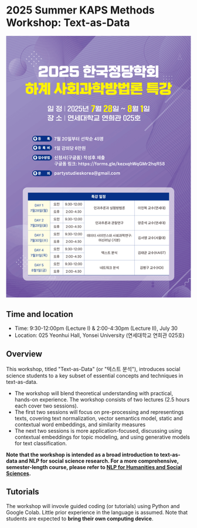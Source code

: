 #  2025 Summer KAPS Methods Workshop: Text-as-Data

![](https://github.com/taegyoon-kim/nlp_2025summer/blob/main/2025_kaps_summer_workshop.jpg)


## Time and location

- Time: 9:30-12:00pm (Lecture I) & 2:00-4:30pm (Lecture II), July 30
- Location: 025 Yeonhui Hall, Yonsei University (연세대학교 연희관 025호)


## Overview

This workshop, titled "Text-as-Data" (or "텍스트 분석"), introduces social science students to a key subset of essential concepts and techniques in text-as-data.  
- The workshop will blend theoretical understanding with practical, hands-on experience. The workshop consists of two lectures (2.5 hours each cover two sessions). 
- The first two sessions will focus on pre-processing and representings texts, covering text normalization, vector semantics model, static and contextual word embeddings, and similarity measures
- The next two sessions is more application-focused, discussing using contextual embeddings for topic modeling, and using generative models for text classification.

**Note that the workshop is intended as a broad introduction to text-as-data and NLP for social science research. For a more comprehensive, semester-length course, please refer to [NLP for Humanities and Social Sciences](https://github.com/taegyoon-kim/nlp_25spring).**


## Tutorials

The workshop will invovle guided coding (or tutorials) using Python and Google Colab. Little prior experience in the language is assumed. Note that students are expected to **bring their own computing device**.

